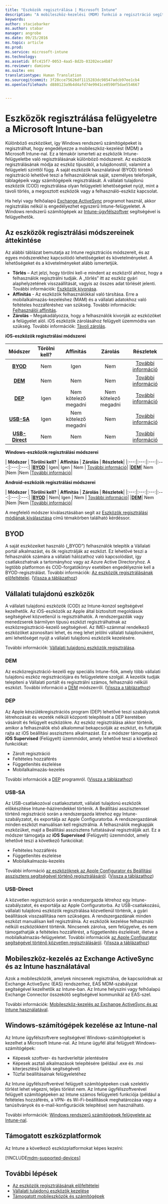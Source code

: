 ```yaml
---
title: "Eszközök regisztrálása | Microsoft Intune"
description: "A mobileszköz-kezelési (MDM) funkció a regisztráció segítségével vonja felügyelet alá az eszközöket, és teszi lehetővé az erőforrásokhoz való hozzáférést."
keywords: 
author: staciebarker
ms.author: stabar
manager: angrobe
ms.date: 09/15/2016
ms.topic: article
ms.prod: 
ms.service: microsoft-intune
ms.technology: 
ms.assetid: 8fc415f7-0053-4aa5-8d2b-03202eca4b87
ms.reviewer: damionw
ms.suite: ems
translationtype: Human Translation
ms.sourcegitcommit: 3f28cce75626df1115283dc98547adcb97ee1cb4
ms.openlocfilehash: d880123a9b4d4afd74e9941ce0590f5dae554667


---
```


# <a name="enroll-devices-for-management-in-intune"></a>Eszközök regisztrálása felügyeletre a Microsoft Intune-ban
Különböző eszközöket, így Windows rendszerű számítógépeket is regisztrálhat, hogy engedélyezze a mobileszköz-kezelést (MDM) a Microsoft Intune-nal. Ez a témakör ismerteti az eszközök Intune-felügyeletbe való regisztrálásának különböző módszereit. Az eszközök regisztrálásának módja az eszköz típusától, a tulajdonostól, valamint a felügyeleti szinttől függ. A saját eszközök használatával (BYOD) történő regisztráció lehetővé teszi a felhasználóknak saját, személyes telefonjaik, táblagépeik vagy számítógépeik regisztrálását. A vállalati tulajdonú eszközök (COD) regisztrálása olyan felügyeleti lehetőségeket nyújt, mint a távoli törlés, a megosztott eszközök vagy a felhasználó-eszköz kapcsolat.

Ha helyi vagy felhőalapú [Exchange ActiveSync](#mobile-device-management-with-exchange-activesync-and-intune) programot használ, akkor regisztrálás nélkül is engedélyezhet egyszerű Intune-felügyeletet. A Windows rendszerű számítógépek az [Intune-ügyfélszoftver](#manage-windows-pcs-with-intune) segítségével is felügyelhetők.

## <a name="overview-of-device-enrollment-methods"></a>Az eszközök regisztrálási módszereinek áttekintése

Az alábbi táblázat bemutatja az Intune regisztrációs módszereit, és az egyes módszerekhez kapcsolódó lehetőségeket és követelményeket. A lehetőségeket és a követelményeket alább ismertetjük.

- **Törlés** – Azt jelzi, hogy törölni kell-e mindent az eszközről ahhoz, hogy a felhasználók regisztrálni tudják. A „törlés” itt az eszköz gyári alaphelyzetének visszaállítását, vagyis az összes adat törlését jelenti. További információk: [Eszközök kivonása](retire-devices-from-microsoft-intune-management.md).
- **Affinitás** - Az eszközök felhasználókkal való társítása. Erre a mobilalkalmazás-kezeléshez (MAM) és a vállalati adatokhoz való feltételes hozzáféréshez van szükség. További információk: [Felhasználói affinitás](enroll-corporate-owned-ios-devices-in-microsoft-intune.md#using-company-portal-on-dep-or-apple-configurator-enrolled-devices).
- **Zárolás** – Megakadályozza, hogy a felhasználók kivonják az eszközöket a felügyelet alól. iOS eszközök zárolásához felügyelt üzemmódra van szükség. További információk: [Távoli zárolás](retire-devices-from-microsoft-intune-management.md#block-access-a-device).

**iOS-eszközök regisztrálási módszerei**

| **Módszer** |  **Törölni kell?** |    **Affinitás**    |   **Zárolás** | **Részletek** |
|:---:|:---:|:---:|:---:|:---:|
|**[BYOD](#byod)** | Nem|    Igen |   Nem | [További információ](prerequisites-for-enrollment.md#set-up-device-management)|
|**[DEM](#dem)**|   Nem |Nem |Nem  | [További információ](enroll-corporate-owned-devices-with-the-device-enrollment-manager-in-microsoft-intune.md)|
|**[DEP](#dep)**|   Igen |   Nem kötelező megadni |  Nem kötelező megadni|[További információ](ios-device-enrollment-program-in-microsoft-intune.md)|
|**[USB-SA](#usb-sa)**| Igen |   Nem kötelező megadni |  Nem| [További információ](ios-setup-assistant-enrollment-in-microsoft-intune.md)|
|**[USB-Direct](#usb-direct)**| Nem |    Nem  | Nem|[További információ](ios-direct-enrollment-in-microsoft-intune.md)|

**Windows-eszközök regisztrálási módszerei**

| **Módszer** |  **Törölni kell?** |    **Affinitás**    |   **Zárolás** | **Részletek**|
|:---:|:---:|:---:|:---:|:---:|:---:|
|**[BYOD](#byod)** | Igen|   Igen |   Nem | [További információ](prerequisites-for-enrollment.md#set-up-device-management)|
|**[DEM](#dem)**|   Nem |Nem |Nem  |[További információ](enroll-corporate-owned-devices-with-the-device-enrollment-manager-in-microsoft-intune.md)|

**Android-eszközök regisztrálási módszerei**

| **Módszer** |  **Törölni kell?** |    **Affinitás**    |   **Zárolás** | **Részletek**|
|:---:|:---:|:---:|:---:|:---:|:---:|
|**[BYOD](#byod)** | Nem|    Igen |   Nem | [További információ](prerequisites-for-enrollment.md#set-up-device-management)|
|**[DEM](#dem)**|   Nem |Nem |Nem  |[További információ](enroll-corporate-owned-devices-with-the-device-enrollment-manager-in-microsoft-intune.md)|

A megfelelő módszer kiválasztásában segít az [Eszközök regisztrálási módjának kiválasztása](/intune/get-started/choose-how-to-enroll-devices1) című témakörben található kérdéssor.

## <a name="byod"></a>BYOD
A saját eszközeiket használó („BYOD”) felhasználók telepítik a Vállalati portál alkalmazást, és ők regisztrálják az eszközt. Ez lehetővé teszi a felhasználók számára a vállalati hálózathoz való kapcsolódást, így csatlakozhatnak a tartományhoz vagy az Azure Active Directoryhoz. A legtöbb platformon és COD-forgatókönyv esetében engedélyeznie kell a BYOD-regisztrálást. További információk: [Az eszközök regisztrálásának előfeltételei](prerequisites-for-enrollment.md). ([Vissza a táblázathoz](#overview-of-device-enrollment-methods))

## <a name="corporate-owned-devices"></a>Vállalati tulajdonú eszközök
A vállalati tulajdonú eszközök (COD) az Intune-konzol segítségével kezelhetők. Az iOS-eszközök az Apple által biztosított megoldások segítségével közvetlenül is regisztrálhatók. A rendszergazdák vagy menedzserek bármilyen típusú eszközt regisztrálhatnak az eszközregisztráció-kezelő segítségével. Az IMEI-számmal rendelkező eszközöket azonosítani lehet, és meg lehet jelölni vállalati tulajdonúként, ami lehetőséget nyújt a vállalati tulajdonú eszközök kezelésére.

További információk: [Vállalati tulajdonú eszközök regisztrálása](manage-corporate-owned-devices.md).

### <a name="dem"></a>DEM
Az eszközregisztráció-kezelő egy speciális Intune-fiók, amely több vállalati tulajdonú eszköz regisztrációjára és felügyeletére szolgál. A kezelők tudják telepíteni a Vállalati portált és regisztrálni számos, felhasználó nélküli eszközt. További információ a [DEM](enroll-corporate-owned-devices-with-the-device-enrollment-manager-in-microsoft-intune.md) módszerről. ([Vissza a táblázathoz](#overview-of-device-enrollment-methods))

### <a name="dep"></a>DEP
Az Apple készülékregisztrációs program (DEP) lehetővé teszi szabályzatok létrehozását és vezeték nélküli központi telepítését a DEP keretében vásárolt és felügyelt eszközökre. Az eszköz regisztrálása akkor történik, amikor a felhasználók első alkalommal bekapcsolják az eszközt, és futtatják rajta az iOS beállítási asszisztens alkalmazást. Ez a módszer támogatja az **iOS Supervised** (Felügyelt) üzemmódot, amely lehetővé teszi a következő funkciókat:
  - Zárolt regisztráció
  - Feltételes hozzáférés
  - Függetlenítés észlelése
  - Mobilalkalmazás-kezelés

További információk a [DEP](ios-device-enrollment-program-in-microsoft-intune.md) programról. ([Vissza a táblázathoz](#overview-of-device-enrollment-methods))

### <a name="usb-sa"></a>USB-SA
Az USB-csatlakozóval csatlakoztatott, vállalati tulajdonú eszközök előkészítése Intune-házirendekkel történik. A Beállítási asszisztenssel történő regisztráció során a rendszergazda létrehoz egy Intune-szabályzatot, és exportálja az Apple Configuratorba. A rendszergazdának minden eszközt manuálisan kell regisztrálnia. A felhasználók megkapják eszközüket, majd a Beállítási asszisztens futtatásával regisztrálják azt. Ez a módszer támogatja az **iOS Supervised** (Felügyelt) üzemmódot, amely lehetővé teszi a következő funkciókat:
  - Feltételes hozzáférés
  - Függetlenítés észlelése
  - Mobilalkalmazás-kezelés

További információ [az eszközöknek az Apple Configurator és Beállítási asszisztens segítségével történő regisztrálásáról](ios-setup-assistant-enrollment-in-microsoft-intune.md). ([Vissza a táblázathoz](#overview-of-device-enrollment-methods))

### <a name="usb-direct"></a>USB-Direct
A közvetlen regisztráció során a rendszergazda létrehoz egy Intune-szabályzatot, és exportálja az Apple Configuratorba. Az USB-csatlakozású, vállalati tulajdonú eszközök regisztrálása közvetlenül történik, a gyári beállítások visszaállítása nem szükséges. A rendszergazdának minden eszközt manuálisan kell regisztrálnia. Az eszközök kezelése felhasználó nélküli eszközökként történik. Nincsenek zárolva, sem felügyelve, és nem támogathatják a feltételes hozzáférést, a függetlenítés észlelését, illetve a mobilalkalmazás-felügyeletet. További információk [az Apple Configurator segítségével történő közvetlen regisztrálásáról](ios-direct-enrollment-in-microsoft-intune.md). ([Vissza a táblázathoz](#overview-of-device-enrollment-methods))

## <a name="mobile-device-management-with-exchange-activesync-and-intune"></a>Mobileszköz-kezelés az Exchange ActiveSync és az Intune használatával
Azok a mobileszközök, amelyek nincsenek regisztrálva, de kapcsolódnak az Exchange ActiveSync (EAS) rendszerhez, EAS MDM-szabályzat segítségével kezelhetők az Intune-ban. Az Intune helyszíni vagy felhőalapú Exchange Connector összekötő segítségével kommunikál az EAS-szel.

További információk: [Mobileszköz-kezelés az Exchange ActiveSync és az Intune használatával](mobile-device-management-with-exchange-activesync-and-microsoft-intune.md).


## <a name="windows-pc-management-with-intune"></a>Windows-számítógépek kezelése az Intune-nal  
Az Intune ügyfélszoftvere segítségével Windows-számítógépeket is kezelhet a Microsoft Intune-nal. Az Intune ügyfél által felügyelt Windows-számítógépek:

 - Képesek szoftver- és hardverleltár jelentésére
 - Képesek asztali alkalmazások telepítésére (például .exe és .msi kiterjesztésű fájlok segítségével)
 - Tűzfal beállításainak felügyeletéhez

Az Intune ügyfélszoftverével felügyelt számítógépeken csak szelektív törlést lehet végezni, teljes törlést nem. Az Intune ügyfélszoftverével felügyelt számítógépeken az Intune számos felügyeleti funkciója (például a feltételes hozzáférés, a VPN- és Wi-Fi-beállítások meghatározása vagy a tanúsítványok és e-mail-konfigurációk telepítése) sem használható.

További információk: [Windows rendszerű számítógépek felügyelete az Intune-nal](manage-windows-pcs-with-microsoft-intune.md).

## <a name="supported-device-platforms"></a>Támogatott eszközplatformok

Az Intune a következő eszközplatformokat képes kezelni:

[!INCLUDE[mdm-supported-devices](../includes/mdm-supported-devices.md)]

## <a name="next-steps"></a>További lépések
- [Az eszközök regisztrálásának előfeltételei](prerequisites-for-enrollment.md)
- [Vállalati tulajdonú eszközök kezelése](manage-corporate-owned-devices.md)
- [Támogatott mobileszközök és számítógépek](../get-started/supported-mobile-devices-and-computers.md)



<!--HONumber=Nov16_HO3-->


